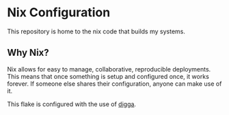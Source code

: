 # Nix Configuration

This repository is home to the nix code that builds my systems.

## Why Nix?
Nix allows for easy to manage, collaborative, reproducible deployments. This means that once something is setup and configured once, it works forever. If someone else shares their configuration, anyone can make use of it.


This flake is configured with the use of [digga][digga].

[digga]: https://github.com/divnix/digga
